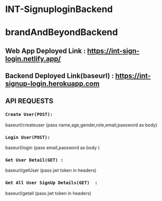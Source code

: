 # INT-SignuploginBackend

# brandAndBeyondBackend

## Web App Deployed Link : https://int-sign-login.netlify.app/
## Backend Deployed Link(baseurl) : https://int-signup-login.herokuapp.com

## API REQUESTS

### `Create User(POST): `
baseurl/createuser (pass name,age,gender,role,email,password as body)

### `Login User(POST): `
baseurl/login (pass email,password as body )

### `Get User Detail(GET) : `
baseurl/getUser (pass jwt token in headers)

### `Get All User SignUp Details(GET)  :`
baseurl/getall (pass jwt token in headers)

